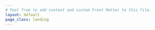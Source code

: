 ```yaml
---
# Feel free to add content and custom Front Matter to this file.
layout: default
page_class: landing
---
```



